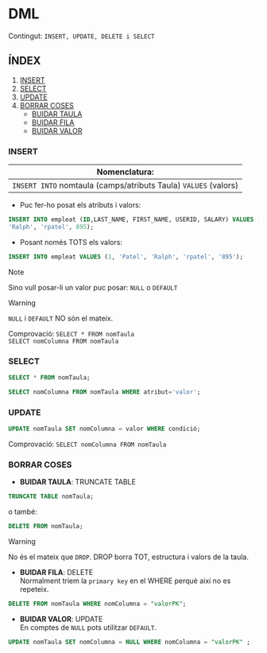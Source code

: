 # DML
Contingut:  `INSERT, UPDATE, DELETE i SELECT`

## ÍNDEX
1. [INSERT](#insert)
2. [SELECT](#select)
3. [UPDATE](#update)
4. [BORRAR COSES](#borrar-coses)
    - [BUIDAR TAULA](#buidar-taula)
    - [BUIDAR FILA](#buidar-fila)
    - [BUIDAR VALOR](#buidar-valor)


### INSERT
| **Nomenclatura:**
|----------------------------------------------------|
| `INSERT INTO` nomtaula  (camps/atributs Taula) `VALUES` (valors) |

* Puc fer-ho posat els atributs i valors:
```sql
INSERT INTO empleat (ID,LAST_NAME, FIRST_NAME, USERID, SALARY) VALUES (1, 'Patel',
'Ralph', 'rpatel', 895);
```

* Posant només TOTS els valors:
```sql
INSERT INTO empleat VALUES (1, 'Patel', 'Ralph', 'rpatel', '895');
```

>[!NOTE]  
> Sino vull posar-li un valor puc posar: `NULL` o `DEFAULT`

>[!WARNING]
> `NULL` i `DEFAULT` NO són el mateix. 

Comprovació: `SELECT * FROM nomTaula`  
`SELECT nomColumna FROM nomTaula`


### SELECT
```sql
SELECT * FROM nomTaula;
```

```sql
SELECT nomColumna FROM nomTaula WHERE atribut='valor';
```

### UPDATE
```sql
UPDATE nomTaula SET nomColumna = valor WHERE condició;
```
Comprovació: `SELECT nomColumna FROM nomTaula`

### BORRAR COSES

* **BUIDAR TAULA**:  TRUNCATE TABLE  
```sql
TRUNCATE TABLE nomTaula;
```
o també:
```sql
DELETE FROM nomTaula;
```
>[!WARNING]
> No és el mateix que `DROP`. DROP borra TOT,  estructura i valors de la taula.


* **BUIDAR FILA**:  DELETE  
Normalment triem la `primary key` en el WHERE perquè així no es repeteix.
```sql
DELETE FROM nomTaula WHERE nomColumna = "valorPK";
```

* **BUIDAR VALOR**:  UPDATE  
En comptes de `NULL` pots utilitzar `DEFAULT`.
```sql
UPDATE nomTaula SET nomColumna = NULL WHERE nomColumna = "valorPK" ;
```

